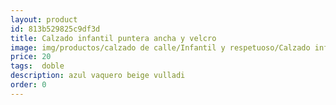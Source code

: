 ```yaml
---
layout: product
id: 813b529825c9df3d
title: Calzado infantil puntera ancha y velcro
image: img/productos/calzado de calle/Infantil y respetuoso/Calzado infantil puntera ancha y velcro=20= doble=azul vaquero beige vulladi.webp
price: 20
tags:  doble
description: azul vaquero beige vulladi
order: 0
---
```

